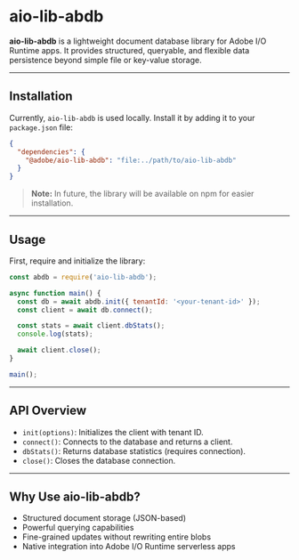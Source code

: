 # aio-lib-abdb

**aio-lib-abdb** is a lightweight document database library for Adobe I/O Runtime apps. It provides structured, queryable, and flexible data persistence beyond simple file or key-value storage.

---

## Installation

Currently, `aio-lib-abdb` is used locally. Install it by adding it to your `package.json` file:

```json
{
  "dependencies": {
    "@adobe/aio-lib-abdb": "file:../path/to/aio-lib-abdb"
  }
}
```

> **Note:** In future, the library will be available on npm for easier installation.

---

## Usage

First, require and initialize the library:

```javascript
const abdb = require('aio-lib-abdb');

async function main() {
  const db = await abdb.init({ tenantId: '<your-tenant-id>' });
  const client = await db.connect();

  const stats = await client.dbStats();
  console.log(stats);

  await client.close();
}

main();
```

---

## API Overview

- `init(options)`: Initializes the client with tenant ID.
- `connect()`: Connects to the database and returns a client.
- `dbStats()`: Returns database statistics (requires connection).
- `close()`: Closes the database connection.

---

## Why Use aio-lib-abdb?

- Structured document storage (JSON-based)
- Powerful querying capabilities
- Fine-grained updates without rewriting entire blobs
- Native integration into Adobe I/O Runtime serverless apps
